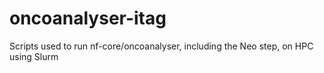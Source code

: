 # oncoanalyser-itag
Scripts used to run nf-core/oncoanalyser, including the Neo step, on HPC using Slurm
